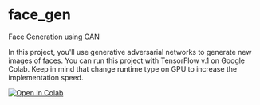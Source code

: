 # face_gen
Face Generation using GAN

In this project, you'll use generative adversarial networks to generate new images of faces. You can run this project with TensorFlow v.1 on Google Colab. Keep in mind that change runtime type on GPU to increase the implementation speed.

[![Open In Colab](https://colab.research.google.com/assets/colab-badge.svg)](https://colab.research.google.com/github/farrokhkarimi/face_gen_GAN/blob/master/face_gen_GAN.ipynb)

